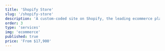```yaml
---
title: 'Shopify Store'
slug: '/shopify-store'
description: 'A custom-coded site on Shopify, the leading ecommerce platform making it easy for you to sell online.'
order: 3
type: 'services'
img: 'ecommerce'
published: true
price: 'From $17,900'
---
```

